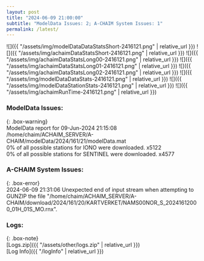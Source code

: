 ```yaml
---
layout: post
title: "2024-06-09 21:00:00"
subtitle: "ModelData Issues: 2; A-CHAIM System Issues: 1"
permalink: /latest/
---
```


![]({{ "/assets/img/modelDataDataStatsShort-2416121.png" | relative_url }})
![]({{ "/assets/img/achaimDataStatsShort-2416121.png" | relative_url }})
![]({{ "/assets/img/achaimDataStatsLong00-2416121.png" | relative_url }})
![]({{ "/assets/img/achaimDataStatsLong01-2416121.png" | relative_url }})
![]({{ "/assets/img/achaimDataStatsLong02-2416121.png" | relative_url }})
![]({{ "/assets/img/modelDataDataStats-2416121.png" | relative_url }})
![]({{ "/assets/img/modelDataStationStats-2416121.png" | relative_url }})
![]({{ "/assets/img/achaimRunTime-2416121.png" | relative_url }})


### ModelData Issues:  
  
{: .box-warning}  
 ModelData report for 09-Jun-2024 21:15:08   
 /home/chaim/ACHAIM_SERVER/A-CHAIM/modelData/2024/161/21/modelData.mat   
 0% of all possible stations for IONO were downloaded. x5122   
 0% of all possible stations for SENTINEL were downloaded. x4577   
  
### A-CHAIM System Issues:  
  
{: .box-error}  
2024-06-09 21:31:06 Unexpected end of input stream when attempting to GUNZIP the file "/home/chaim/ACHAIM_SERVER/A-CHAIM/download/2024/161/20/KARTVERKET/NAMS00NOR_S_20241612000_01H_01S_MO.rnx".  

### Logs:  
  
{: .box-note}  
[Logs.zip]({{ "/assets/other/logs.zip" | relative_url }})  
[Log Info]({{ "/logInfo" | relative_url }})  

